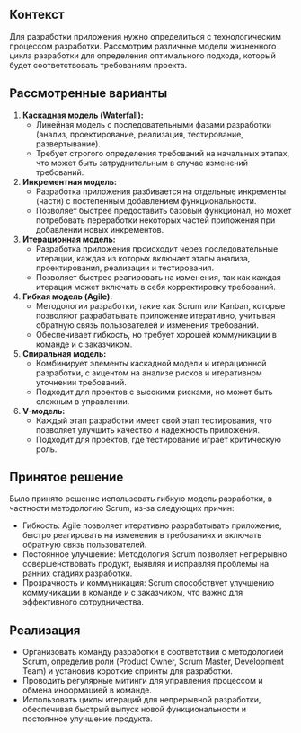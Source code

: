 ## Контекст

Для разработки приложения нужно определиться с технологическим процессом разработки. Рассмотрим различные модели жизненного цикла разработки для определения оптимального подхода, который будет соответствовать требованиям проекта.

## Рассмотренные варианты

1. **Каскадная модель (Waterfall):**
    - Линейная модель с последовательными фазами разработки (анализ, проектирование, реализация, тестирование, развертывание).
    - Требует строгого определения требований на начальных этапах, что может быть затруднительным в случае изменений требований.
2. **Инкрементная модель:**
    - Разработка приложения разбивается на отдельные инкременты (части) с постепенным добавлением функциональности.
    - Позволяет быстрее предоставить базовый функционал, но может потребовать переработки некоторых частей приложения при добавлении новых инкрементов.
3. **Итерационная модель:**
    - Разработка приложения происходит через последовательные итерации, каждая из которых включает этапы анализа, проектирования, реализации и тестирования.
    - Позволяет быстрее реагировать на изменения, так как каждая итерация может включать в себя корректировку требований.
4. **Гибкая модель (Agile):**
    - Методологии разработки, такие как Scrum или Kanban, которые позволяют разрабатывать приложение итеративно, учитывая обратную связь пользователей и изменения требований.
    - Обеспечивает гибкость, но требует хорошей коммуникации в команде и с заказчиком.
5. **Спиральная модель:**
    - Комбинирует элементы каскадной модели и итерационной разработки, с акцентом на анализе рисков и итеративном уточнении требований.
    - Подходит для проектов с высокими рисками, но может быть сложным в управлении.
6. **V-модель:**
    - Каждый этап разработки имеет свой этап тестирования, что позволяет улучшить качество и надежность приложения.
    - Подходит для проектов, где тестирование играет критическую роль.

## Принятое решение

Было принято решение использовать гибкую модель разработки, в частности методологию Scrum, из-за следующих причин:

- Гибкость: Agile позволяет итеративно разрабатывать приложение, быстро реагировать на изменения в требованиях и включать обратную связь пользователей.
- Постоянное улучшение: Методология Scrum позволяет непрерывно совершенствовать продукт, выявляя и исправляя проблемы на ранних стадиях разработки.
- Прозрачность и коммуникация: Scrum способствует улучшению коммуникации в команде и с заказчиком, что важно для эффективного сотрудничества.

## Реализация

- Организовать команду разработки в соответствии с методологией Scrum, определив роли (Product Owner, Scrum Master, Development Team) и установив короткие спринты для разработки.
- Проводить регулярные митинги для управления процессом и обмена информацией в команде.
- Использовать циклы итераций для непрерывной разработки, обеспечивая быстрый выпуск новой функциональности и постоянное улучшение продукта.